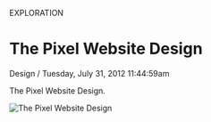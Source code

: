 <p class="type">EXPLORATION</p>

# The Pixel Website Design

<p class="meta">Design  /  Tuesday, July 31, 2012 11:44:59am</p>

The Pixel Website Design.

![The Pixel Website Design](https://farooq-agent.web.app/assets/images/works/details/52-the-pixel-website-design/i113.png)
